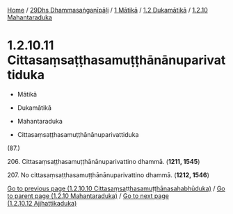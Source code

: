 
[Home](/) / [29Dhs Dhammasaṅgaṇīpāḷi](../../...md) / [1 Mātikā](../...md) / [1.2 Dukamātikā](...md) / [1.2.10 Mahantaraduka](../29Dhs/1/1.2/1.2.10.md)

# 1.2.10.11 Cittasaṃsaṭṭhasamuṭṭhānānuparivattiduka

* Mātikā

* Dukamātikā

* Mahantaraduka

* Cittasaṃsaṭṭhasamuṭṭhānānuparivattiduka

(87.)

206\. Cittasaṃsaṭṭhasamuṭṭhānānuparivattino dhammā. (**1211, 1545**)

207\. No cittasaṃsaṭṭhasamuṭṭhānānuparivattino dhammā. (**1212, 1546**)

[Go to previous page (1.2.10.10 Cittasaṃsaṭṭhasamuṭṭhānasahabhūduka)](1.2.10.10.md) / [Go to parent page (1.2.10 Mahantaraduka)](../29Dhs/1/1.2/1.2.10.md) / [Go to next page (1.2.10.12 Ajjhattikaduka)](1.2.10.12.md)


